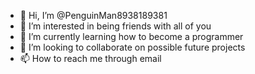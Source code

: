 - 👋 Hi, I’m @PenguinMan8938189381
- 👀 I’m interested in being friends with all of you
- 🌱 I’m currently learning how to become a programmer
- 💞️ I’m looking to collaborate on possible future projects
- 📫 How to reach me through email 

<!---
PenguinMan8938189381/PenguinMan8938189381 is a ✨ special ✨ repository because its `README.md` (this file) appears on your GitHub profile.
You can click the Preview link to take a look at your changes.
--->
